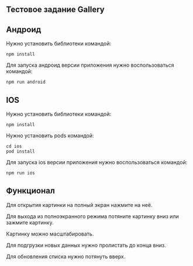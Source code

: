 ## Тестовое задание Gallery

## Андроид

Нужно установить библиотеки командой:

```
npm install
```

Для запуска андроид версии приложения нужно воспользоваться командой:

```
npm run android
```

## IOS

Нужно установить библиотеки командой:

```
npm install
```

Нужно установить pods командой:

```
cd ios
pod install
```

Для запуска ios версии приложения нужно воспользоваться командой:

```
npm run ios
```

## Функционал

Для открытия картинки на полный экран нажмите на неё.

Для выхода из полноэкранного режима потяните картинку вниз или зажмите картинку.

Картинку можно масштабировать.

Для подгрузки новых данных нужно пролистать до конца вниз.

Для обновления списка нужно потянуть вверх.
